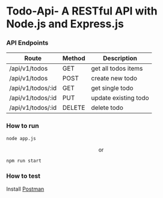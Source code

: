 # Todo-Api- A RESTful API with Node.js and Express.js

### API Endpoints


Route      | Method | Description
-----------|--------|--------------------
/api/v1/todos    | GET    | get all todos items
/api/v1/todos    | POST   | create new todo 
/api/v1/todos/:id | GET    | get single todo
/api/v1/todos/:id | PUT    | update existing todo 
/api/v1/todos/:id| DELETE | delete todo

### How to run
```
node app.js
```
<p align="center"> or </p>

```
npm run start
```


### How to test
Install [Postman](https://www.getpostman.com/)

